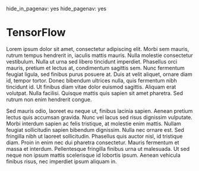 hide_in_pagenav: yes
hide_pagenav: yes

# TensorFlow

Lorem ipsum dolor sit amet, consectetur adipiscing elit. Morbi sem
mauris, rutrum tempus hendrerit in, iaculis mattis mauris. Nulla
molestie consectetur vestibulum. Nulla ut urna sed libero tincidunt
imperdiet. Phasellus orci mauris, pretium et lectus at, condimentum
sagittis sem. Nunc fermentum feugiat ligula, sed finibus purus posuere
at. Duis at velit aliquet, ornare diam id, tempor tortor. Donec
bibendum ultrices nulla, quis fermentum nibh tincidunt id. Ut finibus
diam vitae dolor euismod sagittis. Aliquam erat volutpat. Nulla
facilisi. Quisque mattis quis sapien sit amet pharetra. Sed rutrum non
enim hendrerit congue.

Sed mauris odio, laoreet eu neque ut, finibus lacinia sapien. Aenean
pretium lectus quis accumsan gravida. Nunc vel lacus sed risus
dignissim vulputate. Morbi interdum sapien ac felis tristique, at
molestie enim mattis. Nullam feugiat sollicitudin sapien bibendum
dignissim. Nulla nec ornare est. Sed fringilla nibh ut laoreet
sollicitudin. Phasellus quis auctor nisl, id tristique diam. Proin in
enim nec dui pharetra consectetur. Mauris fermentum et massa et
interdum. Pellentesque fringilla finibus urna ut malesuada. Ut sed
neque non ipsum mattis scelerisque id lobortis ipsum. Aenean vehicula
finibus risus, nec imperdiet ipsum aliquam in.
